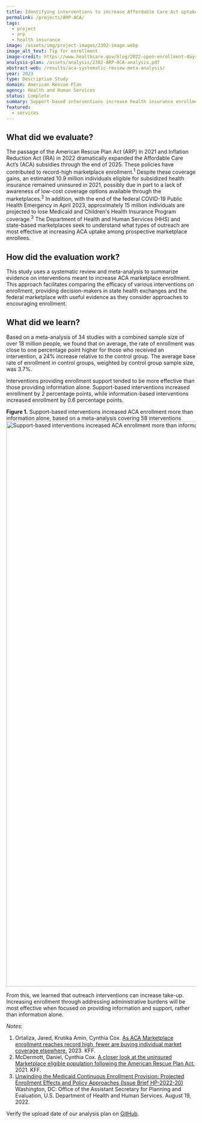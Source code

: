 ```yaml
---
title: Identifying interventions to increase Affordable Care Act uptake through a systematic review and meta-analysis
permalink: /projects/ARP-ACA/
tags: 
  - project
  - arp
  - health insurance
image: /assets/img/project-images/2302-image.webp
image_alt_text: Tip for enrollment
image-credit: https://www.healthcare.gov/blog/2022-open-enrollment-days-away/
analysis-plan: /assets/analysis/2302-ARP-ACA-analysis.pdf
abstract-web: /results/aca-systematic-review-meta-analysis/
year: 2023
type: Descriptive Study
domain: American Rescue Plan
agency: Health and Human Services
status: Complete
summary: Support-based interventions increase health insurance enrollment
featured: 
  - services
---
```


## What did we evaluate? 
The passage of the American Rescue Plan Act (ARP) in 2021 and Inflation Reduction Act (IRA) in 2022 dramatically expanded the Affordable Care Act’s (ACA) subsidies through the end of 2025. These policies have contributed to record-high marketplace enrollment.<sup>1</sup> Despite these coverage gains, an estimated 10.9 million individuals eligible for subsidized health insurance remained uninsured in 2021, possibly due in part to a lack of awareness of low-cost coverage options available through the marketplaces.<sup>2</sup>  In addition, with the end of the federal COVID-19 Public Health Emergency in April 2023, approximately 15 million individuals are projected to lose Medicaid and Children's Health Insurance Program coverage.<sup>3</sup> The Department of Health and Human Services (HHS) and state-based marketplaces seek to understand what types of outreach are most effective at increasing ACA uptake among prospective marketplace enrollees.

## How did the evaluation work?
This study uses a systematic review and meta-analysis to summarize evidence on interventions meant to increase ACA marketplace enrollment. This approach facilitates comparing the efficacy of various interventions on enrollment, providing decision-makers in state health exchanges and the federal marketplace with useful evidence as they consider approaches to encouraging enrollment.

## What did we learn?
Based on a meta-analysis of 34 studies with a combined sample size of over 18 million people, we found that on average, the rate of enrollment was close to one percentage point higher for those who received an intervention, a 24% increase relative to the control group. The average base rate of enrollment in control groups, weighted by control group sample size, was 3.7%.

Interventions providing enrollment support tended to be more effective than those providing information alone. Support-based interventions increased enrollment by 2 percentage points, while information-based interventions increased enrollment by 0.6 percentage points.

<b>Figure 1.</b> Support-based interventions increased ACA enrollment more than information alone, based on a meta-analysis covering 58 interventions
<img src="{{ '/assets/img/project-images/2302-aca-results-graph.svg' | prepend: site.baseurl }}" alt="Support-based interventions increased ACA enrollment more than information alone, based on a meta-analysis covering 58 interventions" width="1500">

From this, we learned that outreach interventions can increase take-up. Increasing enrollment through addressing administrative burdens will be most effective when focused on providing information and support, rather than information alone.

_Notes:_
1. Ortaliza, Jared, Krutika Amin, Cynthia Cox. <a class="usa-link usa-link--external" href="https://www.kff.org/private-insurance/issue-brief/as-aca-marketplace-enrollment-reaches-record-high-fewer-are-buying-individual-market-coverage-elsewhere/">As ACA Marketplace enrollment reaches record high, fewer are buying individual market coverage elsewhere.</a> 2023. KFF. 
2. McDermott, Daniel, Cynthia Cox. <a class="usa-link usa-link--external" href="https://www.kff.org/private-insurance/issue-brief/a-closer-look-at-the-uninsured-marketplace-eligible-population-following-the-american-rescue-plan-act/">A closer look at the uninsured Marketplace eligible population following the American Rescue Plan Act.</a> 2021. KFF.
3. <a class="usa-link usa-link--external" href="https://aspe.hhs.gov/sites/default/files/documents/404a7572048090ec1259d216f3fd617e/aspe-end-mcaid-continuous-coverage_IB.pdf.
">Unwinding the Medicaid Continuous Enrollment Provision: Projected Enrollment Effects and Policy Approaches (Issue Brief HP-2022-20) </a> Washington, DC: Office of the Assistant Secretary for Planning and Evaluation, U.S. Department of Health and Human Services. August 19, 2022.  

Verify the upload date of our analysis plan on <a class="usa-link usa-link--external" href="https://github.com/gsa-oes/office-of-evaluation-sciences/commits/master/assets/analysis/2302-ARP-ACA-analysis.pdf">GitHub</a>. 

